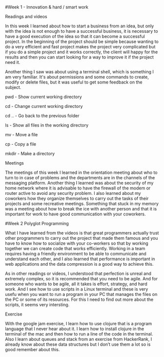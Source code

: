  
#Week 1 - Innovation & hard / smart work

Readings and videos

In this week I learned about how to start a business from an idea, but only with the idea is not enough to have a successful business, it is necessary to have a good execution of the idea so that it can become a successful project. In the beginning of the project should be simple because wanting to do a very efficient and fast project makes the project very complicated but if you do a simple project and it works correctly, the client will happy for the results and then you can start looking for a way to improve it if the project need it.

Another thing I saw was about using a terminal shell, which is something I am very familiar. It's about permissions and some commands to create, modify or delete files, but it was useful to get some feedback on the subject.

pwd - Show current working directory

cd - Change current working directory

cd .. - Go back to the previous folder

ls - Show all files in the working directory

mv - Move a file

cp - Copy a file

mkdir - Make a directory
 
Meetings

The meetings of this week I learned in the orientation meeting about who to turn to in case of problems and the departments are in the channels of the messaging platform. Another thing I learned was about the security of my home network where it is advisable to have the firewall of the modem or router active to avoid any security problem. I also learned about my coworkers how they organize themselves to carry out the tasks of their projects and some recreative meetings. Something that stuck in my memory was a meeting about how to break the ice with another person and that it is important for work to have good communication with your coworkers.



#Week 2 Polyglot Programming 

What I have learned from the videos is that great programmers actually trust other programmers to carry out the project that made them famous and you have to know how to socialize with your co-workers so that by working together we can create code that works efficiently. Working in a team requires having a friendly environment to be able to communicate and understand each other, and I also learned that performance is important in web applications and the data compression is a good way to achieve this. 

  

As in other readings or videos, I understood that perfection is unreal and extremely complex, so it is recommended that you need to be agile. And for someone who wants to be agile, all it takes is effort, strategy, and hard work. And I see how to use scripts in a Linux terminal and these is very usefu when you want to run a program in your PC that manages the files on the PC or some of its resources. For this I need to find out more about the scripts, it seems very intersting.

 

Exercise 

With the google jam exercise, I learn how to use clojure that is a program language that I never hear about it.  I learn how to install clojure in the terminal of the mac and then how to run a line of the code in the terminal. Also I learn about queues and stack from an exercise from HackerRank, I already know about these data structures but I don’t use them a lot so is good remember about this.   
